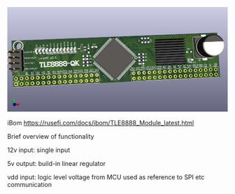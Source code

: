 ![3d](TLE8888_Module.jpg)

iBom https://rusefi.com/docs/ibom/TLE8888_Module_latest.html

Brief overview of functionality

12v input: single input

5v output: build-in linear regulator

vdd input: logic level voltage from MCU used as reference to SPI etc communication